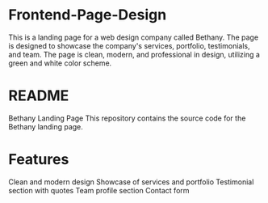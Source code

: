 # Frontend-Page-Design
This is a landing page for a web design company called Bethany. The page is designed to showcase the company's services, portfolio, testimonials, and team. The page is clean, modern, and professional in design, utilizing a green and white color scheme.

# README

Bethany Landing Page
This repository contains the source code for the Bethany landing page.

# Features

Clean and modern design
Showcase of services and portfolio
Testimonial section with quotes
Team profile section
Contact form
